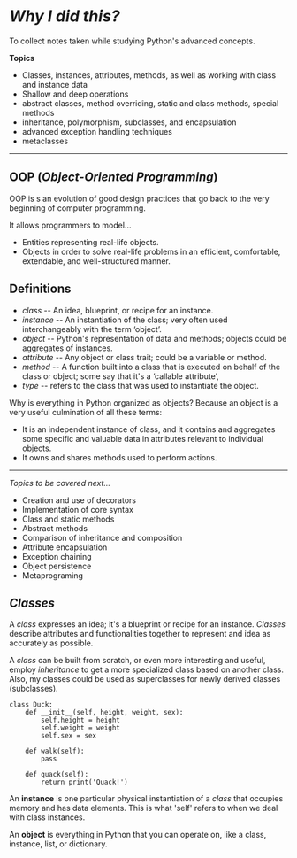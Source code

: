 # *Why I did this?*
To collect notes taken while studying Python's advanced concepts.

**Topics**
 - Classes, instances, attributes, methods, as well as working with class and instance data
 - Shallow and deep operations
 - abstract classes, method overriding, static and class methods, special methods
 - inheritance, polymorphism, subclasses, and encapsulation
 - advanced exception handling techniques
 - metaclasses
------------------------------------------------------------- 
 
## **OOP** (*Object-Oriented Programming*)

OOP is s an evolution of good design practices that go back to the very beginning of computer programming.

It allows programmers to model...
 - Entities representing real-life objects.
 - Objects in order to solve real-life problems in an efficient, comfortable, extendable, and well-structured manner.

## **Definitions**
 - *class* -- An idea, blueprint, or recipe for an instance.
 - *instance* -- An instantiation of the class; very often used interchangeably with the term ‘object’.
 - *object* -- Python's representation of data and methods; objects could be aggregates of instances.
 - *attribute* -- Any object or class trait; could be a variable or method.
 - *method* -- A function built into a class that is executed on behalf of the class or object; some say that it's a ‘callable attribute’,
 - *type* -- refers to the class that was used to instantiate the object.
 

Why is everything in Python organized as objects?
Because an object is a very useful culmination of all these terms:
 - It is an independent instance of class, and it contains and aggregates some specific and valuable data in attributes relevant to individual objects.
 - It owns and shares methods used to perform actions.

-------------------------------------------------------------
*Topics to be covered next...*

 - Creation and use of decorators
 - Implementation of core syntax
 - Class and static methods
 - Abstract methods
 - Comparison of inheritance and composition
 - Attribute encapsulation
 - Exception chaining
 - Object persistence
 - Metaprograming

## *Classes*

A *class* expresses an idea; it's a blueprint or recipe for an instance. *Classes* describe attributes and functionalities together to represent and idea as accurately as possible.

A *class* can be built from scratch, or even more interesting and useful, employ *inheritance* to get a more specialized class based on another class.
Also, my classes could be used as superclasses for newly derived classes (subclasses).

```
class Duck:
    def __init__(self, height, weight, sex):
        self.height = height
        self.weight = weight
        self.sex = sex

    def walk(self):
        pass

    def quack(self):
        return print('Quack!')
````
An **instance** is one particular physical instantiation of a *class* that occupies memory and has data elements. This is what 'self' refers to when we deal with class instances.

An **object** is everything in Python that you can operate on, like a class, instance, list, or dictionary.





